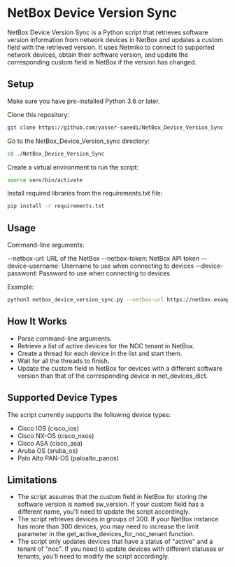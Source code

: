 # NetBox Device Version Sync

NetBox Device Version Sync is a Python script that retrieves software version information from network devices in NetBox and updates a custom field with the retrieved version. It uses Netmiko to connect to supported network devices, obtain their software version, and update the corresponding custom field in NetBox if the version has changed.

## Setup

Make sure you have pre-installed Python 3.6 or later.

Clone this repository:

```bash
git clone https://github.com/yasser-saeedi/NetBox_Device_Version_Sync
```

Go to the NetBox_Device_Version_sync directory:

```bash
cd ./NetBox_Device_Version_Sync
```

Create a virtual environment to run the script:

```bash
source venv/bin/activate
```

Install required libraries from the requirements.txt file:

```bash
pip install -r requirements.txt 
```

## Usage

Command-line arguments:

--netbox-url: URL of the NetBox
--netbox-token: NetBox API token
--device-username: Username to use when connecting to devices
--device-password: Password to use when connecting to devices

Example:

```bash
python3 netbox_device_version_sync.py --netbox-url https://netbox.example.com --netbox-token 1234567890abcdef --device-username admin --device-password mypassword
```

## How It Works

- Parse command-line arguments.
- Retrieve a list of active devices for the NOC tenant in NetBox.
- Create a thread for each device in the list and start them.
- Wait for all the threads to finish.
- Update the custom field in NetBox for devices with a different software version than that of the corresponding device in net_devices_dict.

## Supported Device Types

The script currently supports the following device types:

- Cisco IOS (cisco_ios)
- Cisco NX-OS (cisco_nxos)
- Cisco ASA (cisco_asa)
- Aruba OS (aruba_os)
- Palo Alto PAN-OS (paloalto_panos)

## Limitations

- The script assumes that the custom field in NetBox for storing the software version is named sw_version. If your custom field has a different name, you'll need to update the script accordingly.
- The script retrieves devices in groups of 300. If your NetBox instance has more than 300 devices, you may need to increase the limit parameter in the get_active_devices_for_noc_tenant function.
- The script only updates devices that have a status of "active" and a tenant of "noc". If you need to update devices with different statuses or tenants, you'll need to modify the script accordingly.
